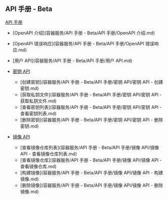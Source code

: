 ## API 手册 - Beta

[API 手册]()

* [OpenAPI 介绍](容器服务/API 手册 - Beta/API 手册/OpenAPI 介绍.md)
* [OpenAPI 错误响应](容器服务/API 手册 - Beta/API 手册/OpenAPI 错误响应.md)
* [用户 API](容器服务/API 手册 - Beta/API 手册/用户 API.md)
* [密钥 API]()

  * [创建密钥](容器服务/API 手册 - Beta/API 手册/密钥 API/密钥 API - 创建密钥.md)
  * [获取私钥文件](容器服务/API 手册 - Beta/API 手册/密钥 API/密钥 API - 获取私钥文件.md)
  * [查看密钥列表](容器服务/API 手册 - Beta/API 手册/密钥 API/密钥 API - 查看密钥列表.md)
  * [删除密钥](容器服务/API 手册 - Beta/API 手册/密钥 API/密钥 API - 删除密钥.md)

* [镜像 API]()

  * [查看镜像仓库列表](容器服务/API 手册 - Beta/API 手册/镜像 API/镜像 API - 查看镜像仓库列表.md)
  * [查看镜像仓库](容器服务/API 手册 - Beta/API 手册/镜像 API/镜像 API - 查看镜像仓库.md)
  * [构建镜像](容器服务/API 手册 - Beta/API 手册/镜像 API/镜像 API - 构建镜像.md)
  * [删除镜像](容器服务/API 手册 - Beta/API 手册/镜像 API/镜像 API - 删除镜像.md)